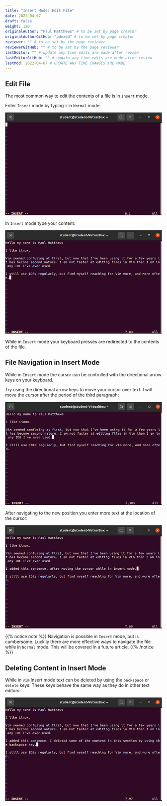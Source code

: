 ```yaml
---
title: "Insert Mode: Edit File"
date: 2022-04-07
draft: false
weight: 120
originalAuthor: "Paul Matthews" # to be set by page creator
originalAuthorGitHub: "pdmxdd" # to be set by page creator
reviewer: "" # to be set by the page reviewer
reviewerGitHub: "" # to be set by the page reviewer
lastEditor: "" # update any time edits are made after review
lastEditorGitHub: "" # update any time edits are made after review
lastMod: 2022-04-07 # UPDATE ANY TIME CHANGES ARE MADE
---
```


## Edit File

The most common way to edit the contents of a file is in `Insert` mode.

Enter `Insert` mode by typing `i` in `Normal` mode:

![alt-text](pictures/vim-insert.png?classes=border)

In `Insert` mode type your content:

![vim: content being added while in Insert mode](pictures/vim-insert-content.png?classes=border)

While in `Insert` mode your keyboard presses are redirected to the contents of the file.

## File Navigation in Insert Mode

While in `Insert` mode the cursor can be controlled with the directional arrow keys on your keyboard.

Try using the directional arrow keys to move your cursor over text. I will move the cursor after the period of the third paragraph:

![vim: insert mode cursor moved to end of third paragraph](pictures/vim-insert-move-cursor.png?classes=border)

After navigating to the new position you enter more text at the location of the cursor:

![alt-text](pictures/vim-insert-text-after-move.png?classes=border)

{{% notice note %}}
Navigation is possible in `Insert` mode, but is cumbersome. Luckily there are more effective ways to navigate the file while in `Normal` mode. This will be covered in a future article.
{{% /notice %}}

## Deleting Content in Insert Mode

While in `vim` Insert mode text can be deleted by using the `backspace` or `delete` keys. These keys behave the same way as they do in other text editors:

![alt-text](pictures/vim-insert-text-after-deletion.png?classes=border)